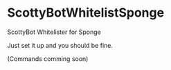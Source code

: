 # ScottyBotWhitelistSponge
ScottyBot Whitelister for Sponge

Just set it up and you should be fine.  
  
(Commands comming soon)
